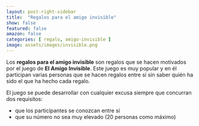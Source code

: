 ```yaml
---
layout: post-right-sidebar
title:  "Regalos para el amigo invisible"
show: false
featured: false
amazon: false
categories: [ regalo, amigo-invisible ]
image: assets/images/invisible.png
---
```


Los **regalos para el amigo invisible** son regalos que se hacen motivados por el juego de  **El Amigo Invisible**. Este juego es muy popular y en él  participan varias personas que se hacen regalos entre sí sin saber quién ha sido el que ha hecho cada regalo.

El juego se puede desarrollar con cualquier excusa siempre que concurran dos requisitos:

* que los participantes se conozcan entre sí
* que su número no sea muy elevado (20 personas como máximo)

